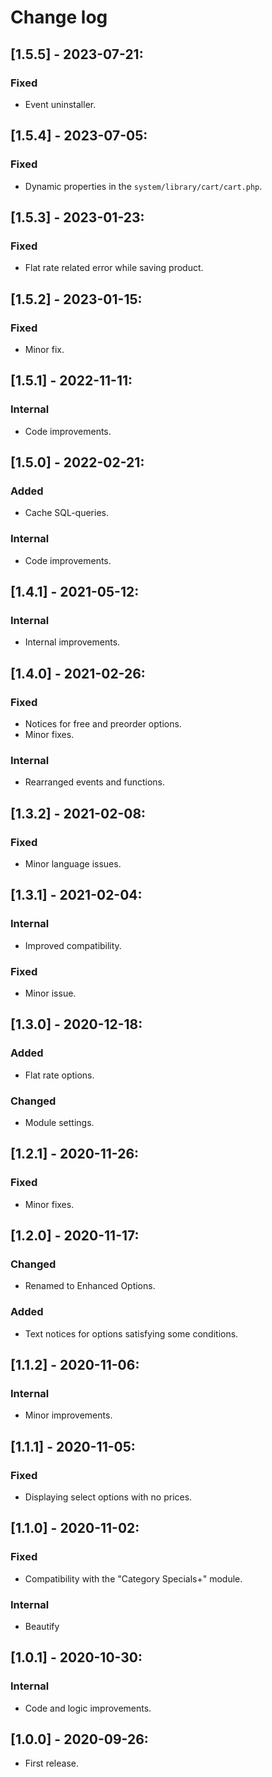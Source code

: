 # Change log

## [1.5.5] - 2023-07-21:
### Fixed
- Event uninstaller.

## [1.5.4] - 2023-07-05:
### Fixed
- Dynamic properties in the `system/library/cart/cart.php`.

## [1.5.3] - 2023-01-23:
### Fixed
- Flat rate related error while saving product.

## [1.5.2] - 2023-01-15:
### Fixed
- Minor fix.

## [1.5.1] - 2022-11-11:
### Internal
- Code improvements.

## [1.5.0] - 2022-02-21:
### Added
- Cache SQL-queries.
### Internal
- Code improvements.

## [1.4.1] - 2021-05-12:
### Internal
- Internal improvements.

## [1.4.0] - 2021-02-26:
### Fixed
- Notices for free and preorder options.
- Minor fixes.
### Internal
- Rearranged events and functions.

## [1.3.2] - 2021-02-08:
### Fixed
- Minor language issues.

## [1.3.1] - 2021-02-04:
### Internal
- Improved compatibility.
### Fixed
- Minor issue.

## [1.3.0] - 2020-12-18:
### Added
- Flat rate options.
### Changed
- Module settings.

## [1.2.1] - 2020-11-26:
### Fixed
- Minor fixes.

## [1.2.0] - 2020-11-17:
### Changed
- Renamed to Enhanced Options.
### Added
- Text notices for options satisfying some conditions.

## [1.1.2] - 2020-11-06:
### Internal
- Minor improvements.

## [1.1.1] - 2020-11-05:
### Fixed
- Displaying select options with no prices.

## [1.1.0] - 2020-11-02:
### Fixed
- Compatibility with the "Category Specials+" module.
### Internal
- Beautify

## [1.0.1] - 2020-10-30:
### Internal
- Code and logic improvements.

## [1.0.0] - 2020-09-26:
- First release.
